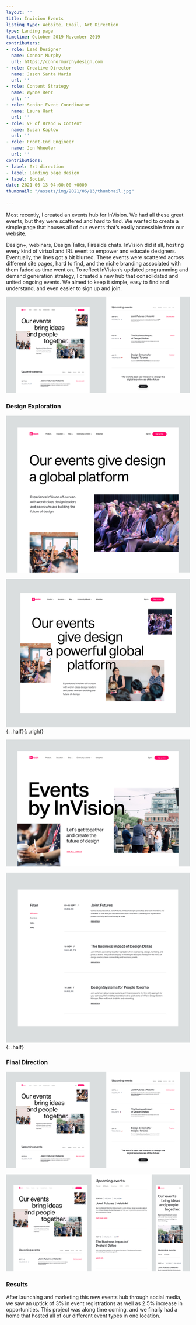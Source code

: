 ```yaml
---
layout: ''
title: Invision Events
listing_type: Website, Email, Art Direction
type: Landing page
timeline: October 2019-November 2019
contributers:
- role: Lead Designer
  name: Connor Murphy
  url: https://connormurphydesign.com
- role: Creative Director
  name: Jason Santa Maria
  url: ''
- role: Content Strategy
  name: Wynne Renz
  url: ''
- role: Senior Event Coordinator
  name: Laura Hart
  url: ''
- role: VP of Brand & Content
  name: Susan Kaplow
  url: ''
- role: Front-End Engineer
  name: Jon Wheeler
  url: ''
contributions:
- label: Art direction
- label: Landing page design
- label: Social
date: 2021-06-13 04:00:00 +0000
thumbnail: "/assets/img/2021/06/13/thumbnail.jpg"

---
```

Most recently, I created an events hub for InVision. We had all these great events, but they were scattered and hard to find. We wanted to create a simple page that houses all of our events that’s easily accessible from our website.   
  
Design+, webinars, Design Talks, Fireside chats. InVision did it all, hosting every kind of virtual and IRL event to empower and educate designers. Eventually, the lines got a bit blurred. These events were scattered across different site pages, hard to find, and the niche branding associated with them faded as time went on. To reflect InVision’s updated programming and demand generation strategy, I created a new hub that consolidated and united ongoing events. We aimed to keep it simple, easy to find and understand, and even easier to sign up and join.

![](/assets/img/2021/06/13/events-final-1x.jpg)

### Design Exploration

![](/assets/img/2021/06/13/hero1-1x.jpg)

![](/assets/img/2021/06/13/hero-2-1x.jpg){: .half}{: .right}

![](/assets/img/2021/06/13/hero-4-1x.jpg)

![](/assets/img/2021/06/13/group-12.jpg){: .half}

### Final Direction

![](/assets/img/2021/06/13/events-final-2-1x.jpg)

![](/assets/img/2021/06/13/events-final-1x-copy-2.jpg)

### Results

After launching and marketing this new events hub through social media, we saw an uptick of 3% in event registrations as well as 2.5% increase in opportunities. This project was along time coming, and we finally had a home that hosted all of our different event types in one location.